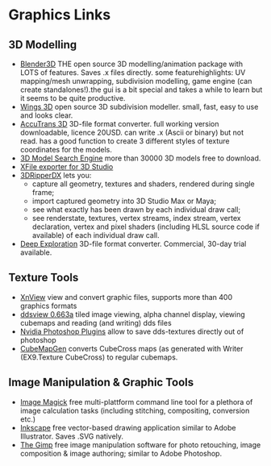 # Graphics Links
## 3D Modelling
* <a href="http://www.blender3d.com" class="extURL" target="_blank">Blender3D</a> THE open source 3D modelling/animation package with LOTS of features. Saves .x files directly. some featurehighlights: UV mapping/mesh unwrapping, subdivision modelling, game engine (can create standalones!).the gui is a bit special and takes a while to learn but it seems to be quite productive.  
* <a href="http://www.wings3d.com" class="extURL" target="_blank">Wings 3D</a> open source 3D subdivision modeller. small, fast, easy to use and looks clear.  
* <a href="http://www.micromouse.ca/file_formats.html" class="extURL" target="_blank">AccuTrans 3D</a> 3D-file format converter. full working version downloadable, licence 20USD. can write .x (Ascii or binary) but not read. has a good function to create 3 different styles of texture coordinates for the models.  
* <a href="http://shape.cs.princeton.edu/search.html" class="extURL" target="_blank">3D Model Search Engine</a> more than 30000 3D models free to download.  
* <a href="http://www.andytather.co.uk/Panda/directxmax_downloads.aspx" class="extURL" target="_blank">XFile exporter for 3D Studio</a>  
* <a href="http://www.deep-shadows.com/hax/3DRipperDX.htm" class="extURL" target="_blank">3DRipperDX</a> lets you:  
  * capture all geometry, textures and shaders, rendered during single frame;  
  * import captured geometry into 3D Studio Max or Maya;  
  * see what exactly has been drawn by each individual draw call;  
  * see renderstate, textures, vertex streams, index stream, vertex declaration, vertex and pixel shaders (including HLSL source code if available) of each individual draw call.  
* <a href="http://www.righthemisphere.com/products/dexp/" class="extURL" target="_blank">Deep  Exploration</a> 3D-file format converter. Commercial, 30-day trial available.   

## Texture Tools
* <a href="http://www.xnview.com/en/" class="extURL" target="_blank">XnView</a> view and convert graphic files, supports more than 400 graphics formats  
* <a href="http://www.amnoid.de/ddsview/index.html" class="extURL" target="_blank">ddsview 0.663a</a> tiled image viewing, alpha channel display, viewing cubemaps and reading (and writing) dds files  
* <a href="http://developer.nvidia.com/object/photoshop_dds_plugins.html" class="extURL" target="_blank">Nvidia Photoshop Plugins</a> allow to save dds-textures directly out of photoshop  
* <a href="http://developer.amd.com/gpu/cubemapgen/pages/default.aspx" class="extURL" target="_blank">CubeMapGen</a> converts CubeCross maps (as generated with <span class="node">Writer (EX9.Texture CubeCross)</span> to regular cubemaps.  

## Image Manipulation & Graphic Tools
* <a href="http://www.imagemagick.org" class="extURL" target="_blank">Image Magick</a> free multi-plattform command line tool for a plethora of image calculation tasks (including stitching, compositing, conversion etc.)  
* <a href="http://www.inkscape.org/" class="extURL" target="_blank">Inkscape</a> free vector-based drawing application similar to Adobe Illustrator. Saves .SVG natively.  
* <a href="http://www.gimp.org/" class="extURL" target="_blank">The Gimp</a> free image manipulation software for photo retouching, image composition & image authoring; similar to Adobe Photoshop.